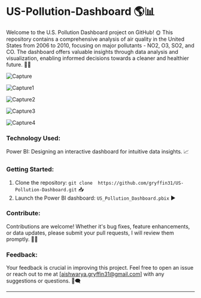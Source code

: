 # US-Pollution-Dashboard 🌎📊


Welcome to the U.S. Pollution Dashboard project on GitHub! 🌞 This repository contains a comprehensive analysis
of air quality in the United States from 2006 to 2010, 
focusing on major pollutants - NO2, O3, SO2, and CO. 
The dashboard offers valuable insights through data analysis and visualization, 
enabling informed decisions towards a cleaner and healthier future. 🌿💧

![Capture](https://github.com/gryffin31/US-Pollution-Dashboard/assets/66275767/a7c3aa25-103a-46dc-8e9d-6adacf7ce2d7)

![Capture1](https://github.com/gryffin31/US-Pollution-Dashboard/assets/66275767/6844c73c-d8b4-4b3e-91cf-603923fc2d0a)

![Capture2](https://github.com/gryffin31/US-Pollution-Dashboard/assets/66275767/d167d3c5-c764-4e51-a5e5-52a725580e24)

![Capture3](https://github.com/gryffin31/US-Pollution-Dashboard/assets/66275767/bccc2386-3e58-41a0-b484-debd0222d38f)

![Capture4](https://github.com/gryffin31/US-Pollution-Dashboard/assets/66275767/98ec7fa0-e933-407d-8c27-f2e63d4a8107)


### Technology Used:

Power BI: Designing an interactive dashboard for intuitive data insights. 📈

### Getting Started:

1. Clone the repository: `git clone  https://github.com/gryffin31/US-Pollution-Dashboard.git` 📥
2. Launch the Power BI dashboard: `US_Pollution_Dashboard.pbix` ▶️

### Contribute:

Contributions are welcome! Whether it's bug fixes, feature enhancements, or data updates,
please submit your pull requests, I will review them promptly. 🤝🔧

### Feedback:

Your feedback is crucial in improving this project. 
Feel free to open an issue or reach out to me at [aishwarya.gryffin31@gmail.com] with any suggestions or questions. 📩🗨️

---

